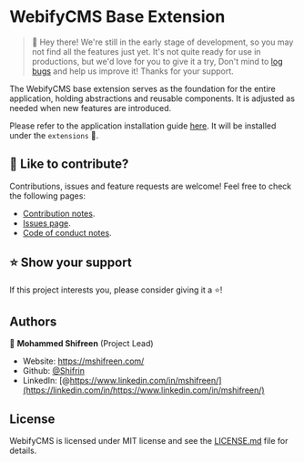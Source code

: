 # WebifyCMS Base Extension

> 👋 Hey there! We're still in the early stage of development, so you may not find all the features just yet. It's not quite ready for use in productions, but we'd love for you to give it a try, Don't mind to [log bugs](https://github.com/webifycms/ext-base/issues) and help us improve it! Thanks for your support.

The WebifyCMS base extension serves as the foundation for the entire application, holding abstractions and reusable components. It is adjusted as needed when new features are introduced.

Please refer to the application installation guide [here](https://github.com/webifycms/app/blob/main/README.md#Quick-Start). It will be installed under the `extensions` 📁.

## 🤝 Like to contribute?

Contributions, issues and feature requests are welcome! Feel free to check the following pages:

* [Contribution notes](https://github.com/webifycms/ext-base/blob/main/CONTRIBUTING.md).
* [Issues page](https://github.com/webifycms/ext-base/issues).
* [Code of conduct notes](https://github.com/webifycms/ext-base/blob/main/CODE_OF_CONDUCT.md).

## ⭐️ Show your support

If this project interests you, please consider giving it a ⭐️!

## Authors

👤 **Mohammed Shifreen** (Project Lead)

* Website: <https://mshifreen.com/>
* Github: [@Shifrin](https://github.com/Shifrin)
* LinkedIn: [@https://www.linkedin.com/in/mshifreen/](https://linkedin.com/in/https://www.linkedin.com/in/mshifreen/)

## License

WebifyCMS is licensed under MIT license and see the [LICENSE.md](https://github.com/webifycms/ext-base/blob/main/LICENSE.md) file for details.
